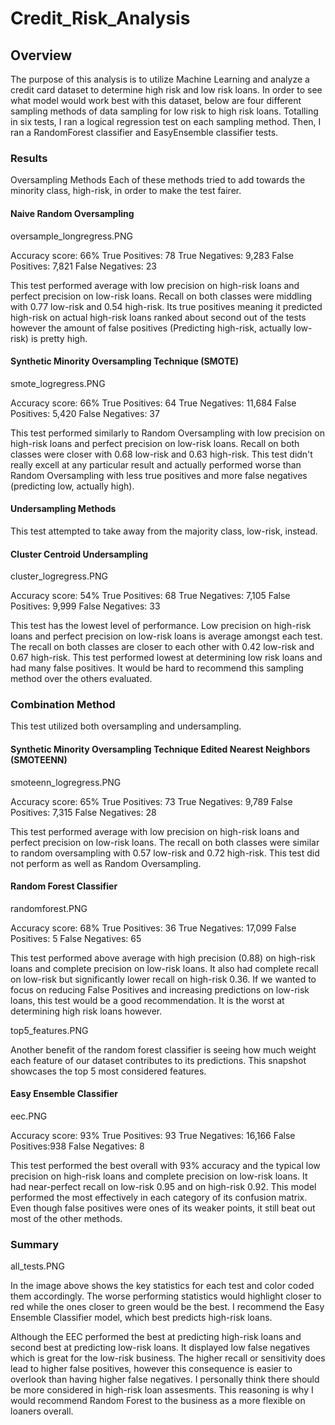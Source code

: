# Credit_Risk_Analysis

## Overview
The purpose of this analysis is to utilize Machine Learning and analyze a credit card dataset to determine high risk and low risk loans. In order to see what model would work best with this dataset, below are four different sampling methods of data sampling for low risk to high risk loans. Totalling in six tests, I ran a logical regression test on each sampling method. Then, I ran a RandomForest classifier and EasyEnsemble classifier tests.

### Results
Oversampling Methods
Each of these methods tried to add towards the minority class, high-risk, in order to make the test fairer.

#### Naive Random Oversampling
oversample_longregress.PNG

Accuracy score: 66%
True Positives: 78
True Negatives: 9,283
False Positives: 7,821
False Negatives: 23

This test performed average with low precision on high-risk loans and perfect precision on low-risk loans. Recall on both classes were middling with 0.77 low-risk and 0.54 high-risk. Its true positives meaning it predicted high-risk on actual high-risk loans ranked about second out of the tests however the amount of false positives (Predicting high-risk, actually low-risk) is pretty high.

#### Synthetic Minority Oversampling Technique (SMOTE)
smote_logregress.PNG

Accuracy score: 66%
True Positives: 64
True Negatives: 11,684
False Positives: 5,420
False Negatives: 37

This test performed similarly to Random Oversampling with low precision on high-risk loans and perfect precision on low-risk loans. Recall on both classes were closer with 0.68 low-risk and 0.63 high-risk. This test didn't really excell at any particular result and actually performed worse than Random Oversampling with less true positives and more false negatives (predicting low, actually high).

#### Undersampling Methods
This test attempted to take away from the majority class, low-risk, instead.

#### Cluster Centroid Undersampling
cluster_logregress.PNG

Accuracy score: 54%
True Positives: 68
True Negatives: 7,105
False Positives: 9,999
False Negatives: 33

This test has the lowest level of performance. Low precision on high-risk loans and perfect precision on low-risk loans is average amongst each test. The recall on both classes are closer to each other with 0.42 low-risk and 0.67 high-risk. This test performed lowest at determining low risk loans and had many false positives. It would be hard to recommend this sampling method over the others evaluated.

### Combination Method
This test utilized both oversampling and undersampling.

#### Synthetic Minority Oversampling Technique Edited Nearest Neighbors (SMOTEENN)
smoteenn_logregress.PNG

Accuracy score: 65%
True Positives: 73
True Negatives: 9,789
False Positives: 7,315
False Negatives: 28

This test performed average with low precision on high-risk loans and perfect precision on low-risk loans. The recall on both classes were similar to random oversampling with 0.57 low-risk and 0.72 high-risk. This test did not perform as well as Random Oversampling.

#### Random Forest Classifier
randomforest.PNG

Accuracy score: 68%
True Positives: 36
True Negatives: 17,099
False Positives: 5
False Negatives: 65

This test performed above average with high precision (0.88) on high-risk loans and complete precision on low-risk loans. It also had complete recall on low-risk but significantly lower recall on high-risk 0.36. If we wanted to focus on reducing False Positives and increasing predictions on low-risk loans, this test would be a good recommendation. It is the worst at determining high risk loans however.

top5_features.PNG

Another benefit of the random forest classifier is seeing how much weight each feature of our dataset contributes to its predictions. This snapshot showcases the top 5 most considered features.

#### Easy Ensemble Classifier
eec.PNG

Accuracy score: 93%
True Positives: 93
True Negatives: 16,166
False Positives:938
False Negatives: 8

This test performed the best overall with 93% accuracy and the typical low precision on high-risk loans and complete precision on low-risk loans. It had near-perfect recall on low-risk 0.95 and on high-risk 0.92. This model performed the most effectively in each category of its confusion matrix. Even though false positives were ones of its weaker points, it still beat out most of the other methods.

### Summary
all_tests.PNG

In the image above shows the key statistics for each test and color coded them accordingly. The worse performing statistics would highlight closer to red while the ones closer to green would be the best. I recommend the Easy Ensemble Classifier model, which best predicts high-risk loans.

Although the EEC performed the best at predicting high-risk loans and second best at predicting low-risk loans. It displayed low false negatives which is great for the low-risk business. The higher recall or sensitivity does lead to higher false positives, however this consequence is easier to overlook than having higher false negatives. I personally think there should be more considered in high-risk loan assesments. This reasoning is why I would recommend Random Forest to the business as a more flexible on loaners overall. 
